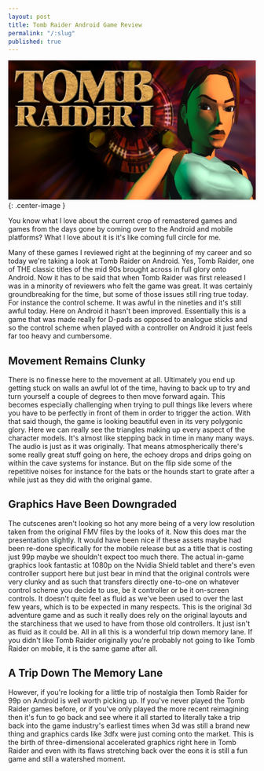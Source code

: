 ```yaml
---
layout: post
title: Tomb Raider Android Game Review
permalink: "/:slug"
published: true
---
```


![Game Of Memories Banner](/images/tomb-raider-android.jpg){: .center-image }

You know what I love about the current crop of remastered games and games from the days gone by coming over to the Android and mobile platforms? What I love about it is it's like coming full circle for me. 

Many of these games I reviewed right at the beginning of my career and so today we're taking a look at Tomb Raider on Android. Yes, Tomb Raider, one of THE classic titles of the mid 90s brought across in full glory onto Android. Now it has to be said that when Tomb Raider was first released I was in a minority of reviewers who felt the game was great. It was certainly groundbreaking for the time, but some of those issues still ring true today. For instance the control scheme. It was awful in the nineties and it's still awful today. Here on Android it hasn't been improved. Essentially this is a game that was made really for D-pads as opposed to analogue sticks and so the control scheme when played with a controller on Android it just feels far too heavy and cumbersome. 

## Movement Remains Clunky
There is no finesse here to the movement at all. Ultimately you end up getting stuck on walls an awful lot of the time, having to back up to try and turn yourself a couple of degrees to then move forward again. This becomes especially challenging when trying to pull things like levers where you have to be perfectly in front of them in order to trigger the action. With that said though, the game is looking beautiful even in its very polygonic glory. Here we can really see the triangles making up every aspect of the character models. It's almost like stepping back in time in many many ways. The audio is just as it was originally. That means atmospherically there's some really great stuff going on here, the echoey drops and drips going on within the cave systems for instance. But on the flip side some of the repetitive noises for instance for the bats or the hounds start to grate after a while just as they did with the original game. 

## Graphics Have Been Downgraded
The cutscenes aren't looking so hot any more being of a very low resolution taken from the original FMV files by the looks of it. Now this does mar the presentation slightly. It would have been nice if these assets maybe had been re-done specifically for the mobile release but as a title that is costing just 99p maybe we shouldn't expect too much there. The actual in-game graphics look fantastic at 1080p on the Nvidia Shield tablet and there's even controller support here but just bear in mind that the original controls were very clunky and as such that transfers directly one-to-one on whatever control scheme you decide to use, be it controller or be it on-screen controls. It doesn't quite feel as fluid as we've been used to over the last few years, which is to be expected in many respects. This is the original 3d adventure game and as such it really does rely on the original layouts and the starchiness that we used to have from those old controllers. It just isn't as fluid as it could be. All in all this is a wonderful trip down memory lane. If you didn't like Tomb Raider originally you're probably not going to like Tomb Raider on mobile, it is the same game after all. 

## A Trip Down The Memory Lane
However, if you're looking for a little trip of nostalgia then Tomb Raider for 99p on Android is well worth picking up. If you've never played the Tomb Raider games before, or if you've only played the more recent reimagining then it's fun to go back and see where it all started to literally take a trip back into the game industry's earliest times when 3d was still a brand new thing and graphics cards like 3dfx were just coming onto the market. This is the birth of three-dimensional accelerated graphics right here in Tomb Raider and even with its flaws stretching back over the eons it is still a fun game and still a watershed moment.
